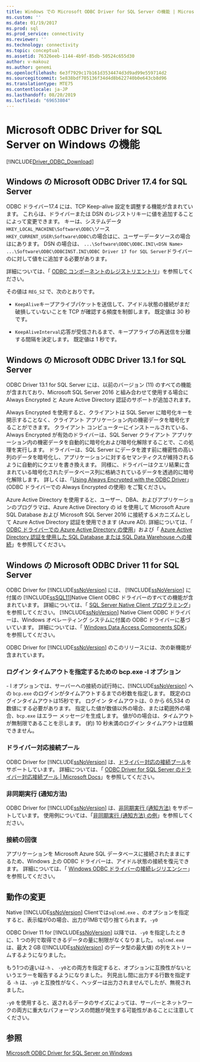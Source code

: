 ```yaml
---
title: Windows での Microsoft ODBC Driver for SQL Server の機能 | Microsoft Docs
ms.custom: ''
ms.date: 01/19/2017
ms.prod: sql
ms.prod_service: connectivity
ms.reviewer: ''
ms.technology: connectivity
ms.topic: conceptual
ms.assetid: 76326eeb-1144-4b9f-85db-50524c655d30
author: v-makouz
ms.author: genemi
ms.openlocfilehash: 6e3f7929c17b161d3534474d3d9ad99e559714d2
ms.sourcegitcommit: 5e838bdf705136f34d4d8b622740b0e643cb8d96
ms.translationtype: MTE75
ms.contentlocale: ja-JP
ms.lasthandoff: 08/20/2019
ms.locfileid: "69653804"
---
```

# <a name="features-of-the-microsoft-odbc-driver-for-sql-server-on-windows"></a>Microsoft ODBC Driver for SQL Server on Windows の機能
[!INCLUDE[Driver_ODBC_Download](../../../includes/driver_odbc_download.md)]

    
## <a name="microsoft-odbc-driver-174-for-sql-server-on-windows"></a>Windows の Microsoft ODBC Driver 17.4 for SQL Server

ODBC ドライバー17.4 には、TCP Keep-alive 設定を調整する機能が含まれています。 これらは、ドライバーまたは DSN のレジストリキーに値を追加することによって変更できます。 キーは、システムデータ`HKEY_LOCAL_MACHINE\Software\ODBC\`ソース`HKEY_CURRENT_USER\Software\ODBC\`の場合はに、ユーザーデータソースの場合はにあります。 DSN の場合は、 `...\Software\ODBC\ODBC.INI\<DSN Name>` `...\Software\ODBC\ODBCINST.INI\ODBC Driver 17 for SQL Server`ドライバーのに対して値をに追加する必要があります。

詳細については、「 [ODBC コンポーネントのレジストリエントリ](../../../odbc/reference/install/registry-entries-for-odbc-components.md)」を参照してください。

その値は `REG_SZ` で、次のとおりです。

- `KeepAlive`キープアライブパケットを送信して、アイドル状態の接続がまだ破損していないことを TCP が確認する頻度を制御します。 既定値は 30 秒です。

- `KeepAliveInterval`応答が受信されるまで、キープアライブの再送信を分離する間隔を決定します。 既定値は 1 秒です。



## <a name="microsoft-odbc-driver-131-for-sql-server-on-windows"></a>Windows の Microsoft ODBC Driver 13.1 for SQL Server

ODBC Driver 13.1 for SQL Server には、以前のバージョン (11) のすべての機能が含まれており、Microsoft SQL Server 2016 と組み合わせて使用する場合に Always Encrypted と Azure Active Directory 認証のサポートが追加されます。  
  
Always Encrypted を使用すると、クライアントは SQL Server に暗号化キーを開示することなく、クライアント アプリケーション内の機密データを暗号化することができます。 クライアント コンピューターにインストールされている、Always Encrypted が有効のドライバーは、SQL Server クライアント アプリケーション内の機密データを自動的に暗号化および暗号化解除することで、この処理を実行します。 ドライバーは、SQL Server にデータを渡す前に機密性の高い列のデータを暗号化し、アプリケーションに対するセマンティクスが維持されるように自動的にクエリを書き換えます。 同様に、ドライバーはクエリ結果に含まれている暗号化されたデータベース列に格納されているデータを透過的に暗号化解除します。 詳しくは、「[Using Always Encrypted with the ODBC Driver](../../../connect/odbc/using-always-encrypted-with-the-odbc-driver.md)」(ODBC ドライバーでの Always Encrypted の使用) をご覧ください。
 
Azure Active Directory を使用すると、ユーザー、DBA、およびアプリケーションのプログラマは、Azure Active Directory の id を使用して Microsoft Azure SQL Database および Microsoft SQL Server 2016 に接続するメカニズムとして Azure Active Directory 認証を使用できます (Azure AD). 詳細については、「 [ODBC ドライバーでの Azure Active Directory の使用](../../../connect/odbc/using-azure-active-directory.md)」および「 [Azure Active Directory 認証を使用した SQL Database または SQL Data Warehouse への接続](https://azure.microsoft.com/documentation/articles/sql-database-aad-authentication/)」を参照してください。   
  
## <a name="microsoft-odbc-driver-11-for-sql-server-on-windows"></a>Windows の Microsoft ODBC Driver 11 for SQL Server  

ODBC Driver for [!INCLUDE[ssNoVersion](../../../includes/ssnoversion-md.md)] には、 [!INCLUDE[ssNoVersion](../../../includes/ssnoversion-md.md)] に付属の [!INCLUDE[ssSQL11](../../../includes/sssql11-md.md)]Native Client ODBC ドライバーのすべての機能が含まれています。 詳細については、「 [SQL Server Native Client プログラミング](../../../relational-databases/native-client/sql-server-native-client-programming.md)」を参照してください。 [!INCLUDE[ssNoVersion](../../../includes/ssnoversion-md.md)] Native Client ODBC ドライバーは、Windows オペレーティング システムに付属の ODBC ドライバーに基づいています。 詳細については、「 [Windows Data Access Components SDK](https://msdn.microsoft.com/library/aa968814(VS.85).aspx)」を参照してください。  
  
ODBC Driver for [!INCLUDE[ssNoVersion](../../../includes/ssnoversion-md.md)] のこのリリースには、次の新機能が含まれています。  
  
### <a name="bcpexe--l-option-for-specifying-a-login-timeout"></a>ログイン タイムアウトを指定するための bcp.exe -l オプション
 
\- l オプションでは、サーバーへの接続の試行時に、[!INCLUDE[ssNoVersion](../../../includes/ssnoversion-md.md)] への `bcp.exe` のログインがタイムアウトするまでの秒数を指定します。 既定のログインタイムアウトは15秒です。 ログイン タイムアウトは、0 から 65,534 の数値にする必要があります。 指定した値が数値以外の場合、または範囲外の場合、`bcp.exe` はエラー メッセージを生成します。 値が0の場合は、タイムアウトが無制限であることを示します。 (約) 10 秒未満のログイン タイムアウトは信頼できません。  
  
### <a name="driver-aware-connection-pooling"></a>ドライバー対応接続プール  
ODBC Driver for [!INCLUDE[ssNoVersion](../../../includes/ssnoversion-md.md)] は、[ドライバー対応の接続プール](https://msdn.microsoft.com/library/hh405031(VS.85).aspx)をサポートしています。 詳細については、「 [ODBC Driver for SQL Server のドライバー対応接続プール | Microsoft Docs](../../../connect/odbc/windows/driver-aware-connection-pooling-in-the-odbc-driver-for-sql-server.md)」を参照してください。  
  
### <a name="asynchronous-execution-notification-method"></a>非同期実行 (通知方法)  
ODBC Driver for [!INCLUDE[ssNoVersion](../../../includes/ssnoversion-md.md)] は、[非同期実行 (通知方法)](https://msdn.microsoft.com/library/hh405038(VS.85).aspx) をサポートしています。 使用例については、「[非同期実行 &#40;通知方法&#41; の例](../../../connect/odbc/windows/asynchronous-execution-notification-method-sample.md)」を参照してください。  
  
### <a name="connection-resiliency"></a>接続の回復
アプリケーションを Microsoft Azure SQL データベースに接続されたままにするため、Windows 上の ODBC ドライバーは、アイドル状態の接続を復元できます。 詳細については、「 [Windows ODBC ドライバーの接続レジリエンシー](../../../connect/odbc/windows/connection-resiliency-in-the-windows-odbc-driver.md)」を参照してください。  
  
## <a name="behavior-changes"></a>動作の変更

Native [!INCLUDE[ssNoVersion](../../../includes/ssnoversion-md.md)] Clientでは`sqlcmd.exe` 、のオプションを指定すると、表示幅が0の場合、出力が1MBで切り捨てられます。`-y0`
  
ODBC Driver 11 for [!INCLUDE[ssNoVersion](../../../includes/ssnoversion-md.md)] 以降では、`-y0` を指定したときに、1 つの列で取得できるデータの量に制限がなくなりました。 `sqlcmd.exe` は、最大 2 GB ([!INCLUDE[ssNoVersion](../../../includes/ssnoversion-md.md)] のデータ型の最大値) の列をストリームするようになりました。  
  
もう1つの違いは`-h` 、 `-y0`との両方を指定すると、オプションに互換性がないというエラーを報告するようになりました。 列見出し間に出力する行数を指定する `-h` は、`-y0` と互換性がなく、ヘッダーは出力されませんでしたが、無視されました。
  
`-y0` を使用すると、返されるデータのサイズによっては、サーバーとネットワークの両方に重大なパフォーマンスの問題が発生する可能性があることに注意してください。

## <a name="see-also"></a>参照  
[Microsoft ODBC Driver for SQL Server on Windows](../../../connect/odbc/windows/microsoft-odbc-driver-for-sql-server-on-windows.md)  
